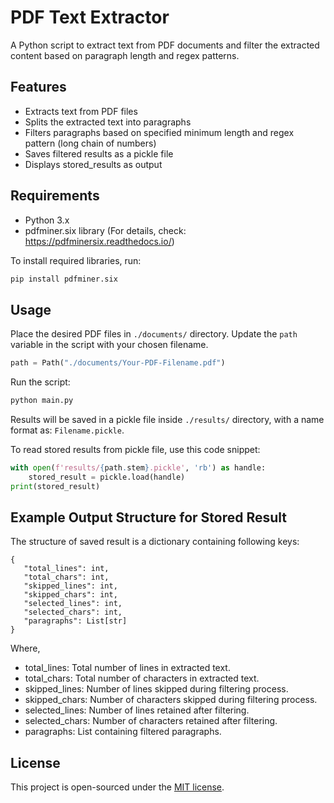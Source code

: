 # PDF Text Extractor

A Python script to extract text from PDF documents and filter the extracted content based on paragraph length and regex patterns.

## Features

- Extracts text from PDF files
- Splits the extracted text into paragraphs
- Filters paragraphs based on specified minimum length and regex pattern (long chain of numbers)
- Saves filtered results as a pickle file
- Displays stored_results as output

## Requirements

- Python 3.x
- pdfminer.six library (For details, check: <https://pdfminersix.readthedocs.io/>)

To install required libraries, run:

```bash
pip install pdfminer.six 
```

## Usage

Place the desired PDF files in `./documents/` directory. Update the `path` variable in the script with your chosen filename.

```python
path = Path("./documents/Your-PDF-Filename.pdf")
```

Run the script:

```bash
python main.py
```

Results will be saved in a pickle file inside `./results/` directory, with a name format as: `Filename.pickle`.

To read stored results from pickle file, use this code snippet:

```python
with open(f'results/{path.stem}.pickle', 'rb') as handle:
    stored_result = pickle.load(handle)
print(stored_result)
```

## Example Output Structure for Stored Result 

The structure of saved result is a dictionary containing following keys:
 
 ```
{
    "total_lines": int,
    "total_chars": int,
    "skipped_lines": int,
    "skipped_chars": int,
    "selected_lines": int,
    "selected_chars": int,
    "paragraphs": List[str]
}
 ```

Where,

 - total_lines: Total number of lines in extracted text.
 - total_chars: Total number of characters in extracted text.
 - skipped_lines: Number of lines skipped during filtering process.
 - skipped_chars: Number of characters skipped during filtering process.
 - selected_lines: Number of lines retained after filtering.
 - selected_chars: Number of characters retained after filtering.
 - paragraphs: List containing filtered paragraphs.


## License

This project is open-sourced under the [MIT license](LICENSE).
